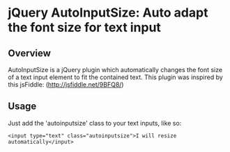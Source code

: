 jQuery AutoInputSize: Auto adapt the font size for text input
=============================================================

Overview
--------
AutoInputSize is a jQuery plugin which automatically changes the font size of a text input element to fit the contained text.
This plugin was inspired by this jsFiddle: (http://jsfiddle.net/9BFQ8/)

Usage
-----
Just add the 'autoinputsize' class to your text inputs, like so:

    <input type="text" class="autoinputsize">I will resize automatically</input>